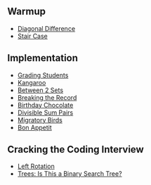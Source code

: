 [Diagonal]: Warmup/diagonalDifference.rb
[stair-case]: Warmup/stair_case.rb
## Warmup
- [Diagonal Difference][Diagonal]
- [Stair Case][stair-case]


[kangaroo]: Implementation/Kangaroo.rb
[bt2sets]: Implementation/Between_Two_Sets.rb
[breaking-record]: Implementation/Breaking_the_Records.rb
[birthday-chocolate]: Implementation/Birthday_Chocolate.rb
[divisible-sum-pairs]: Implementation/Divisible_Sum_Pairs.rb
[migratoryBirds]: Implementation/Migratory_Birds.rb
[Grading-students]: Implementation/Grading_Students.rb
[Bon_appetit]: Implementation/Bon_Appetit.rb
## Implementation
- [Grading Students][Grading-students]
- [Kangaroo][kangaroo]
- [Between 2 Sets][bt2sets]
- [Breaking the Record][breaking-record]
- [Birthday Chocolate][birthday-chocolate]
- [Divisible Sum Pairs][divisible-sum-pairs]
- [Migratory Birds][migratoryBirds]
- [Bon Appetit][Bon_appetit]


[left-rotation]: Cracking-the-Coding-Interview/left_rotation.rb
[check-BST]: Cracking-the-Coding-Interview/check_bst.py
## Cracking the Coding Interview
- [Left Rotation][left-rotation]
- [Trees: Is This a Binary Search Tree?][check-BST]
